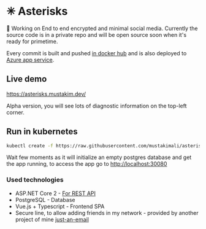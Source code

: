 # ✳ Asterisks
🔐 Working on End to end encrypted and minimal social media. Currently the source code is in a private repo and will be open source soon when it's ready for primetime.

Every commit is built and pushed [in docker hub](https://hub.docker.com/r/mustakimali/asterisks/) and is also deployed to [Azure app service](https://asterisks.mustakim.dev/).

## Live demo
https://asterisks.mustakim.dev/

Alpha version, you will see lots of diagnostic information on the top-left corner.

## Run in kubernetes

```bash
kubectl create -f https://raw.githubusercontent.com/mustakimali/asterisks-oss/master/kubernetes/spec.yml
```

Wait few moments as it will initialize an empty postgres database and get the app running, to access the app go to [http://localhost:30080](http://localhost:30080)

### Used technologies

* ASP.NET Core 2 - [For REST API](https://asterisks.azurewebsites.net/swagger)
* PostgreSQL - Database
* Vue.js + Typescript - Frontend SPA
* Secure line, to allow adding friends in my network - provided by another project of mine [just-an-email](https://github.com/mustakimali/just-an-email)
